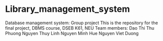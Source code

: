 # Library_management_system
Database management system: Group project
  This is the repository for the final project, DBMS course, DSEB K61, NEU
  Team members:
  Dao Thi Thu Phuong
  Nguyen Thuy Linh
  Nguyen Minh Hue
  Nguyen Viet Duong
